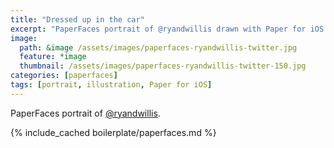 ```yaml
---
title: "Dressed up in the car"
excerpt: "PaperFaces portrait of @ryandwillis drawn with Paper for iOS on an iPad."
image: 
  path: &image /assets/images/paperfaces-ryandwillis-twitter.jpg 
  feature: *image
  thumbnail: /assets/images/paperfaces-ryandwillis-twitter-150.jpg
categories: [paperfaces]
tags: [portrait, illustration, Paper for iOS]
---
```


PaperFaces portrait of [@ryandwillis](https://twitter.com/ryandwillis).

{% include_cached boilerplate/paperfaces.md %}
